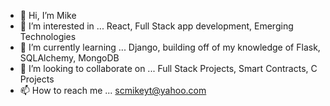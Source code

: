 - 👋 Hi, I’m Mike
- 👀 I’m interested in ... React, Full Stack app development, Emerging Technologies
- 🌱 I’m currently learning ... Django, building off of my knowledge of Flask, SQLAlchemy, MongoDB
- 💞️ I’m looking to collaborate on ... Full Stack Projects, Smart Contracts, C Projects
- 📫 How to reach me ... scmikeyt@yahoo.com

<!---
bobboy65/bobboy65 is a ✨ special ✨ repository because its `README.md` (this file) appears on your GitHub profile.
You can click the Preview link to take a look at your changes.
--->
